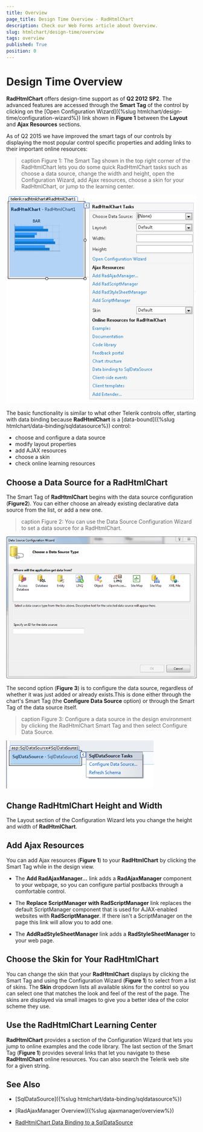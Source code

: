 ```yaml
---
title: Overview
page_title: Design Time Overview - RadHtmlChart
description: Check our Web Forms article about Overview.
slug: htmlchart/design-time/overview
tags: overview
published: True
position: 0
---
```


# Design Time Overview

**RadHtmlChart** offers design-time support as of **Q2 2012 SP2**. The	advanced features are accessed through the **Smart Tag** of the control	by clicking on the [Open Configuration Wizard]({%slug htmlchart/design-time/configuration-wizard%}) link shown in **Figure 1** between the **Layout** and **Ajax Resources** sections.

As of Q2 2015 we have improved the smart tags of our controls by displaying the most popular control specific properties and adding links to their important online resources:

>caption Figure 1: The Smart Tag shown in the top right corner of the RadHtmlChart lets you do some quick RadHtmlChart tasks such as choose a data source, change the width and height, open the Configuration Wizard, add Ajax resources, choose a skin for your RadHtmlChart, or jump to the learning center.

![htmlchart-design-time-overview](images/htmlchart-design-time-overview.png)

The basic functionality is similar to what other Telerik controls offer, starting with data binding because **RadHtmlChart** is a [data-bound]({%slug htmlchart/data-binding/sqldatasource%}) control:

* choose and configure a data source
* modify layout properties
* add AJAX resources
* choose a skin
* check online learning resources

## Choose a Data Source for a RadHtmlChart

The Smart Tag of **RadHtmlChart** begins with the data source configuration (**Figure2**). You can either choose an already existing declarative data source from the list, or add a new one.

>caption Figure 2: You can use the Data Source Configuration Wizard to set a data source for a RadHtmlChart.

![htmlchart-design-time-create-datasource](images/htmlchart-design-time-create-datasource.png)

The second option (**Figure 3**) is to configure the data source, regardless of whether it was just added or already exists.This is done either through the chart's Smart Tag (the **Configure Data Source** option) or through the Smart Tag of the data source itself.

>caption Figure 3: Configure a data source in the design environment by clicking the RadHtmlChart Smart Tag and then select Configure Data Source.

![htmlchart-configure-datasource](images/htmlchart-configure-datasource.png)

## Change RadHtmlChart Height and Width

The Layout section of the Configuration Wizard lets you change the height and width of **RadHtmlChart**.

## Add Ajax Resources

You can add Ajax resources (**Figure 1**) to your **RadHtmlChart** by clicking the Smart Tag while in the design view.

* The **Add RadAjaxManager...** link adds a **RadAjaxManager** component to your webpage, so you can configure partial postbacks through a comfortable control.

* The **Replace ScriptManager with RadScriptManager** link replaces the default ScriptManager component that is used for AJAX-enabled websites with **RadScriptManager**. If there isn't a ScriptManager on the page this link will allow you to add one.

* The **AddRadStyleSheetManager** link adds a **RadStyleSheetManager** to your web page.

## Choose the Skin for Your RadHtmlChart

You can change the skin that your **RadHtmlChart** displays by clicking the Smart Tag and using the Configuration Wizard (**Figure 1**) to select from a list of skins. The **Skin** dropdown lists all available skins for the control so you can select one that matches the look and feel of the rest of the page. The skins are displayed via small images to give you a better idea of the color scheme they use.

## Use the RadHtmlChart Learning Center

**RadHtmlChart** provides a section of the Configuration Wizard that lets you jump to online examples and the code library. The last section of the Smart Tag (**Figure 1**) provides several links that let you navigate to these **RadHtmlChart** online resources. You can also search the Telerik web site for a given string.

## See Also

 * [SqlDataSource]({%slug htmlchart/data-binding/sqldatasource%})
 
 * [RadAjaxManager Overview]({%slug ajaxmanager/overview%})

 * [RadHtmlChart Data Binding to a SqlDataSource](https://demos.telerik.com/aspnet-ajax/htmlchart/examples/databinding/database/defaultcs.aspx)
